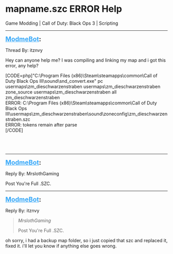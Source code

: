 # mapname.szc ERROR Help
Game Modding | Call of Duty: Black Ops 3 | Scripting

---
<strong style="font-size: 1.4em;"><span style="text-decoration: underline;text-decoration-color: #34a7f9;"><span style="color:#34a7f9;">ModmeBot</span></span>:</strong>

<p>Thread By: itznvy<br /><p style="text-align:left;">Hey can anyone help me? I was compiling and linking my map and i got this error, any help?</p><p style="text-align:left;"></p>[CODE=php]&quot;C:\Program Files (x86)\Steam\steamapps\common\Call of Duty Black Ops III\sound\snd_convert.exe&quot; pc usermaps\zm_dieschwarzenstraben usermaps\zm_dieschwarzenstraben zone_source usermaps\zm_dieschwarzenstraben all zm_dieschwarzenstraben<br />ERROR: C:\Program Files (x86)\Steam\steamapps\common\Call of Duty Black Ops III\usermaps\zm_dieschwarzenstraben\sound\zoneconfig\zm_dieschwarzenstraben.szc<br />ERROR: tokens remain after parse<br />[/CODE]<br /><br /><br /><br /><p style="text-align:left;"></p></p>

---
<strong style="font-size: 1.4em;"><span style="text-decoration: underline;text-decoration-color: #34a7f9;"><span style="color:#34a7f9;">ModmeBot</span></span>:</strong>

<p>Reply By: MrslothGaming<br /><p style="text-align:left;">Post You&#39;re Full .SZC.</p></p>

---
<strong style="font-size: 1.4em;"><span style="text-decoration: underline;text-decoration-color: #34a7f9;"><span style="color:#34a7f9;">ModmeBot</span></span>:</strong>

<p>Reply By: itznvy<br /><blockquote><em>MrslothGaming</em><p style="text-align:left;">Post You&#39;re Full .SZC.</p></blockquote><p style="text-align:left;">oh sorry, i had a backup map folder, so i just copied that szc and replaced it, fixed it. i&#39;ll let you know if anything else goes wrong.</p></p>
